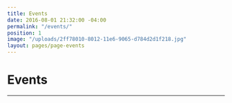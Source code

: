 ```yaml
---
title: Events
date: 2016-08-01 21:32:00 -04:00
permalink: "/events/"
position: 1
image: "/uploads/2ff78010-8012-11e6-9065-d784d2d1f218.jpg"
layout: pages/page-events
---
```


# Events

---
